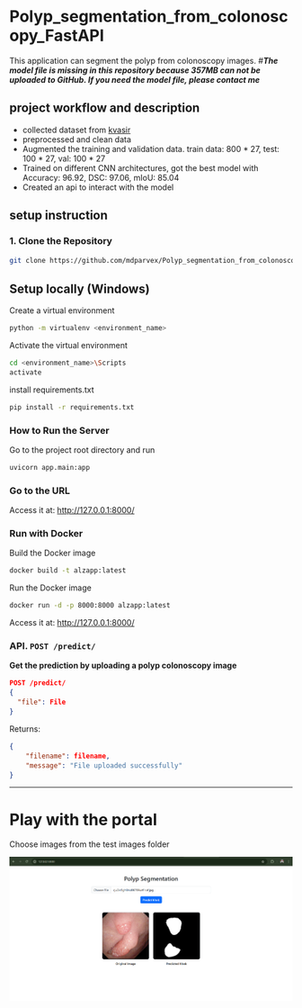 # Polyp_segmentation_from_colonoscopy_FastAPI
This application can segment the polyp from colonoscopy images.
#***The model file is missing in this repository because 357MB can not be uploaded to GitHub. If you need the model file, please contact me***
## project workflow and description

- collected dataset from [kvasir](https://datasets.simula.no/kvasir/)
- preprocessed and clean data
- Augmented the training and validation data. train data: 800 * 27, test: 100 * 27, val: 100 * 27
- Trained on different CNN architectures, got the best model with Accuracy: 96.92, DSC: 97.06, mIoU: 85.04
- Created an api to interact with the model

## setup instruction

### 1. Clone the Repository

```bash
git clone https://github.com/mdparvex/Polyp_segmentation_from_colonoscopy_FastAPI.git

```

## Setup locally (Windows)
Create a virtual environment
```bash
python -m virtualenv <environment_name>
```
Activate the virtual environment
```bash
cd <environment_name>\Scripts
activate
```
install requirements.txt
```bash
pip install -r requirements.txt
```

### How to Run the Server
Go to the project root directory and run
```bash
uvicorn app.main:app
```
### Go to the URL
Access it at: http://127.0.0.1:8000/

### Run with Docker
Build the Docker image
```bash
docker build -t alzapp:latest
```
Run the Docker image
```bash
docker run -d -p 8000:8000 alzapp:latest
```

Access it at: http://127.0.0.1:8000/

### API. `POST /predict/`

**Get the prediction by uploading a polyp colonoscopy image**

```json
POST /predict/
{
  "file": File
}
```

Returns:

```json
{
    "filename": filename,
    "message": "File uploaded successfully"
}
```

---

# Play with the portal
Choose images from the test images folder

![alt text](image.png)

